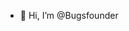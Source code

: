 - 👋 Hi, I’m @Bugsfounder


<!---
Bugsfounder/Bugsfounder is a ✨ special ✨ repository because its `README.md` (this file) appears on your GitHub profile.
You can click the Preview link to take a look at your changes.
--->
